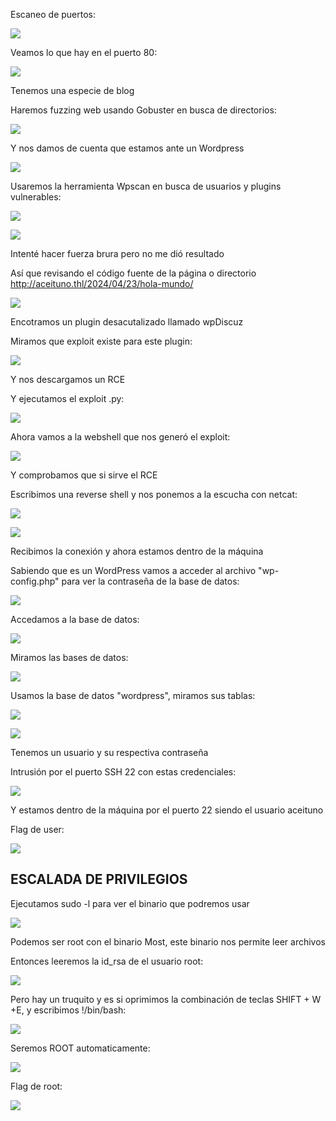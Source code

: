 Escaneo de puertos:

![](../../../Images/Pasted%20image%2020240820115753.png)

Veamos lo que hay en el puerto 80:

![](../../../Images/Pasted%20image%2020240820115948.png)

Tenemos una especie de blog

Haremos fuzzing web usando Gobuster en busca de directorios:

![](../../../Images/Pasted%20image%2020240820120242.png)

Y nos damos de cuenta que estamos ante un Wordpress

![](../../../Images/Pasted%20image%2020240820120308.png)

Usaremos la herramienta Wpscan en busca de usuarios y plugins vulnerables:

![](../../../Images/Pasted%20image%2020240820120418.png)

![](../../../Images/Pasted%20image%2020240820120451.png)

Intenté hacer fuerza brura pero no me dió resultado

Así que revisando el código fuente de la página o directorio http://aceituno.thl/2024/04/23/hola-mundo/

![](../../../Images/Pasted%20image%2020240820122355.png)

Encotramos un plugin desacutalizado llamado wpDiscuz

Miramos que exploit existe para este plugin:

![](../../../Images/Pasted%20image%2020240820122749.png)

Y nos descargamos un RCE

Y ejecutamos el exploit .py:

![](../../../Images/Pasted%20image%2020240820122907.png)

Ahora vamos a la webshell que nos generó el exploit:

![](../../../Images/Pasted%20image%2020240820123020.png)

Y comprobamos que si sirve el RCE 

Escribimos una reverse shell y nos ponemos a la escucha con netcat:

![](../../../Images/Pasted%20image%2020240820123152.png)

![](../../../Images/Pasted%20image%2020240820123214.png)

Recibimos la conexión y ahora estamos dentro de la máquina

Sabiendo que es un WordPress vamos a acceder al archivo "wp-config.php" para ver la contraseña de la base de datos:

![](../../../Images/Pasted%20image%2020240820123507.png)

Accedamos a la base de datos:

![](../../../Images/Pasted%20image%2020240820124530.png)

Miramos las bases de datos:

![](../../../Images/Pasted%20image%2020240820124811.png)

Usamos la base de datos "wordpress", miramos sus tablas:

![](../../../Images/Pasted%20image%2020240820124854.png)

![](../../../Images/Pasted%20image%2020240820125006.png)

Tenemos un usuario y su respectiva contraseña

Intrusión por el puerto SSH 22 con estas credenciales:

![](../../../Images/Pasted%20image%2020240820125116.png)

Y estamos dentro de la máquina por el puerto 22 siendo el usuario aceituno

Flag de user:

![](../../../Images/Pasted%20image%2020240820125151.png)

## ESCALADA DE PRIVILEGIOS

Ejecutamos sudo -l para ver el binario que podremos usar 

![](../../../Images/Pasted%20image%2020240820125207.png)

Podemos ser root con el binario Most, este binario nos permite leer archivos

Entonces leeremos la id_rsa de el usuario root:

![](../../../Images/Pasted%20image%2020240820125716.png)

Pero hay un truquito y es si oprimimos la combinación de teclas SHIFT + W +E, y escribimos !/bin/bash:

![](../../../Images/Pasted%20image%2020240820125911.png)

Seremos ROOT automaticamente:

![](../../../Images/Pasted%20image%2020240820130031.png)

Flag de root:

![](../../../Images/Pasted%20image%2020240820130045.png)

